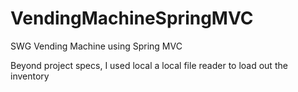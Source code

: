 # VendingMachineSpringMVC

SWG Vending Machine using Spring MVC

Beyond project specs, I used local a local file reader to load out the inventory
